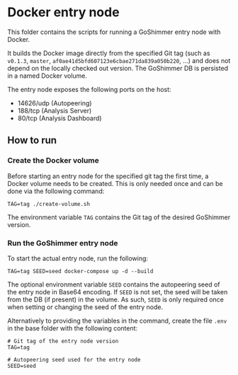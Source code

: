 # Docker entry node

This folder contains the scripts for running a GoShimmer entry node with Docker. 

It builds the Docker image directly from the specified Git tag (such as `v0.1.3`, `master`, `af0ae41d5bfd607123e6cbae271da839a050b220`, ...) and does not depend on the locally checked out version.
The GoShimmer DB is persisted in a named Docker volume.

The entry node exposes the following ports on the host:
- 14626/udp (Autopeering)
- 188/tcp (Analysis Server)
- 80/tcp (Analysis Dashboard)

## How to run

### Create the Docker volume
Before starting an entry node for the specified git tag the first time, a Docker volume needs to be created.
This is only needed once and can be done via the following command: 
```shell
TAG=tag ./create-volume.sh
```
The environment variable `TAG` contains the Git tag of the desired GoShimmer version.
### Run the GoShimmer entry node
To start the actual entry node, run the following: 

```shell
TAG=tag SEED=seed docker-compose up -d --build
```
The optional environment variable `SEED` contains the autopeering seed of the entry node in Base64 encoding.
If `SEED` is not set, the seed will be taken from the DB (if present) in the volume.
As such, `SEED` is only required once when setting or changing the seed of the entry node.

Alternatively to providing the variables in the command, create the file `.env` in the base folder with the following content:
```
# Git tag of the entry node version
TAG=tag

# Autopeering seed used for the entry node
SEED=seed
```
